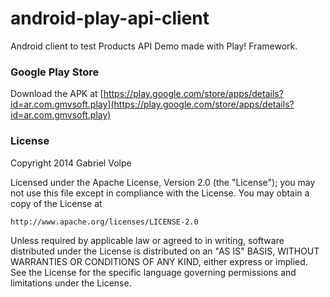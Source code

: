 android-play-api-client
=======================

Android client to test Products API Demo made with Play! Framework.

### Google Play Store

Download the APK at [https://play.google.com/store/apps/details?id=ar.com.gmvsoft.play](https://play.google.com/store/apps/details?id=ar.com.gmvsoft.play)

### License

Copyright 2014 Gabriel Volpe

Licensed under the Apache License, Version 2.0 (the "License");
you may not use this file except in compliance with the License.
You may obtain a copy of the License at

    http://www.apache.org/licenses/LICENSE-2.0

Unless required by applicable law or agreed to in writing, software
distributed under the License is distributed on an "AS IS" BASIS,
WITHOUT WARRANTIES OR CONDITIONS OF ANY KIND, either express or implied.
See the License for the specific language governing permissions and
limitations under the License.
